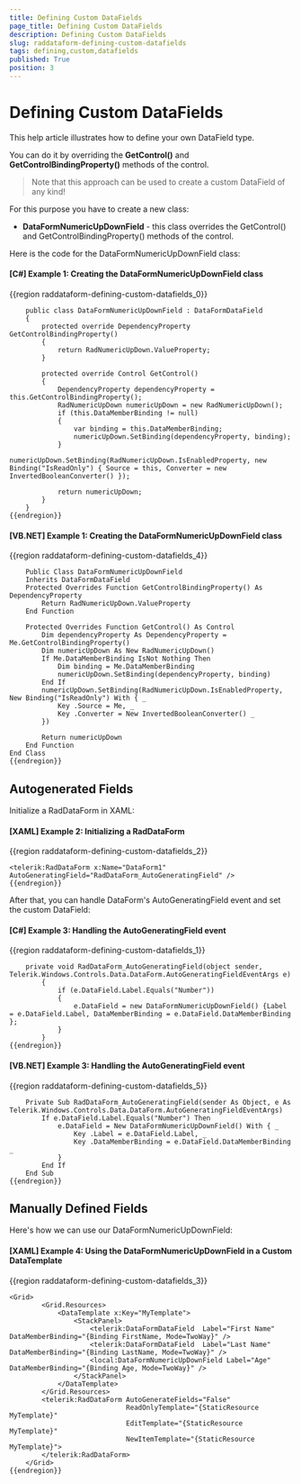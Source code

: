 ```yaml
---
title: Defining Custom DataFields
page_title: Defining Custom DataFields
description: Defining Custom DataFields
slug: raddataform-defining-custom-datafields
tags: defining,custom,datafields
published: True
position: 3
---
```


# Defining Custom DataFields



This help article illustrates how to define your own DataField type.

You can do it by overriding the **GetControl()** and **GetControlBindingProperty()** methods of the control. 

> Note that this approach can be used to create a custom DataField of any kind!
      

For this purpose you have to create a new class:
      

*  **DataFormNumericUpDownField** - this class overrides the GetControl() and  GetControlBindingProperty() methods of the control.
        

Here is the code for the DataFormNumericUpDownField class:              

#### __[C#] Example 1: Creating the DataFormNumericUpDownField class__

{{region raddataform-defining-custom-datafields_0}}

	    public class DataFormNumericUpDownField : DataFormDataField
	    {
	        protected override DependencyProperty GetControlBindingProperty()
	        {
	            return RadNumericUpDown.ValueProperty;
	        }
	
	        protected override Control GetControl()
	        {
	            DependencyProperty dependencyProperty = this.GetControlBindingProperty();
	            RadNumericUpDown numericUpDown = new RadNumericUpDown();
	            if (this.DataMemberBinding != null)
	            {
	                var binding = this.DataMemberBinding;
	                numericUpDown.SetBinding(dependencyProperty, binding);
	            }
	            numericUpDown.SetBinding(RadNumericUpDown.IsEnabledProperty, new Binding("IsReadOnly") { Source = this, Converter = new InvertedBooleanConverter() });
	
	            return numericUpDown;
	        }
	    }
	{{endregion}}

#### __[VB.NET] Example 1: Creating the DataFormNumericUpDownField class__

{{region raddataform-defining-custom-datafields_4}}
	
	    Public Class DataFormNumericUpDownField
        Inherits DataFormDataField
        Protected Overrides Function GetControlBindingProperty() As DependencyProperty
            Return RadNumericUpDown.ValueProperty
        End Function

        Protected Overrides Function GetControl() As Control
            Dim dependencyProperty As DependencyProperty = Me.GetControlBindingProperty()
            Dim numericUpDown As New RadNumericUpDown()
            If Me.DataMemberBinding IsNot Nothing Then
                Dim binding = Me.DataMemberBinding
                numericUpDown.SetBinding(dependencyProperty, binding)
            End If
			numericUpDown.SetBinding(RadNumericUpDown.IsEnabledProperty, New Binding("IsReadOnly") With { _
				Key .Source = Me, _
				Key .Converter = New InvertedBooleanConverter() _
			})

            Return numericUpDown
        End Function
    End Class
	{{endregion}}

## Autogenerated Fields

Initialize a RadDataForm in XAML:
          

#### __[XAML] Example 2: Initializing a RadDataForm__

{{region raddataform-defining-custom-datafields_2}}

	<telerik:RadDataForm x:Name="DataForm1" AutoGeneratingField="RadDataForm_AutoGeneratingField" />
	{{endregion}}



After that, you can handle DataForm's AutoGeneratingField event and set the custom DataField:
          

#### __[C#] Example 3: Handling the AutoGeneratingField event__

{{region raddataform-defining-custom-datafields_1}}

	    private void RadDataForm_AutoGeneratingField(object sender, Telerik.Windows.Controls.Data.DataForm.AutoGeneratingFieldEventArgs e)
			{
				if (e.DataField.Label.Equals("Number"))
				{
					e.DataField = new DataFormNumericUpDownField() {Label = e.DataField.Label, DataMemberBinding = e.DataField.DataMemberBinding };
				}
			}
	{{endregion}}


#### __[VB.NET] Example 3: Handling the AutoGeneratingField event__

{{region raddataform-defining-custom-datafields_5}}

        Private Sub RadDataForm_AutoGeneratingField(sender As Object, e As Telerik.Windows.Controls.Data.DataForm.AutoGeneratingFieldEventArgs)
            If e.DataField.Label.Equals("Number") Then
		        e.DataField = New DataFormNumericUpDownField() With { _
			        Key .Label = e.DataField.Label, _
			        Key .DataMemberBinding = e.DataField.DataMemberBinding _
		        }
            End If
        End Sub
	{{endregion}}

## Manually Defined Fields

Here's how we can use our DataFormNumericUpDownField:
          
#### __[XAML] Example 4: Using the DataFormNumericUpDownField in a Custom DataTemplate__

{{region raddataform-defining-custom-datafields_3}}

	<Grid>
	        <Grid.Resources>
	            <DataTemplate x:Key="MyTemplate">
	                <StackPanel>
	                    <telerik:DataFormDataField  Label="First Name" DataMemberBinding="{Binding FirstName, Mode=TwoWay}" />
	                    <telerik:DataFormDataField  Label="Last Name" DataMemberBinding="{Binding LastName, Mode=TwoWay}" />
	                    <local:DataFormNumericUpDownField Label="Age" DataMemberBinding="{Binding Age, Mode=TwoWay}" />
	                </StackPanel>
	            </DataTemplate>
	        </Grid.Resources>
	        <telerik:RadDataForm AutoGenerateFields="False"
	                             ReadOnlyTemplate="{StaticResource MyTemplate}"
	                             EditTemplate="{StaticResource MyTemplate}"
	                             NewItemTemplate="{StaticResource MyTemplate}">
	        </telerik:RadDataForm>
	    </Grid>
	{{endregion}}


